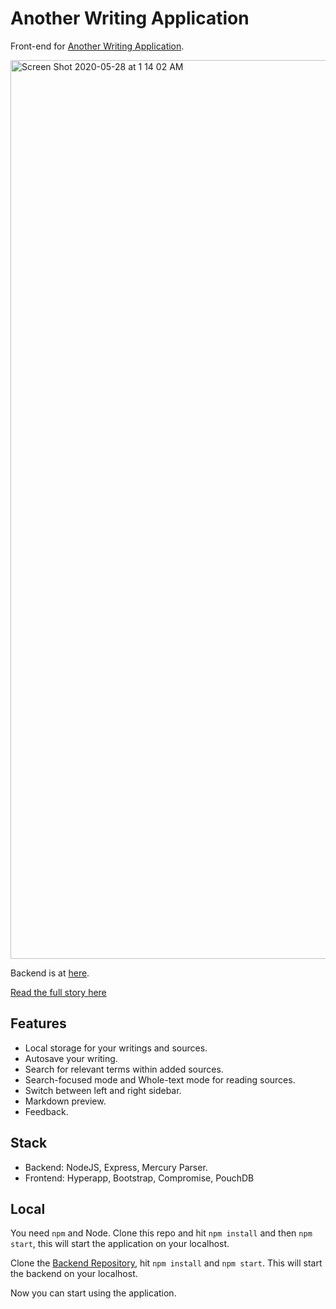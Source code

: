 # Another Writing Application

Front-end for [Another Writing Application](https://another-writing-application.netlify.app/). 

<img width="1438" alt="Screen Shot 2020-05-28 at 1 14 02 AM" src="https://user-images.githubusercontent.com/16775806/83236444-bc675180-a1bd-11ea-92fe-398a214aefcd.png">


Backend is at [here](https://github.com/minhthanh3145/Another-Writing-Application-Backend). 

[Read the full story here](https://dafuqisthatblog.wordpress.com/2020/05/27/why-i-built-another-writing-application/)



## Features
- Local storage for your writings and sources.
- Autosave your writing.
- Search for relevant terms within added sources.
- Search-focused mode and Whole-text mode for reading sources.
- Switch between left and right sidebar.
- Markdown preview.
- Feedback.

## Stack

- Backend: NodeJS, Express, Mercury Parser.
- Frontend: Hyperapp, Bootstrap, Compromise, PouchDB

## Local

You need `npm` and Node. Clone this repo and hit `npm install` and then `npm start`, this will start the application on your localhost.

Clone the [Backend Repository](https://github.com/minhthanh3145/Another-Writing-Application-Backend), hit `npm install` and `npm start`. This will start the backend on your localhost.

Now you can start using the application.
